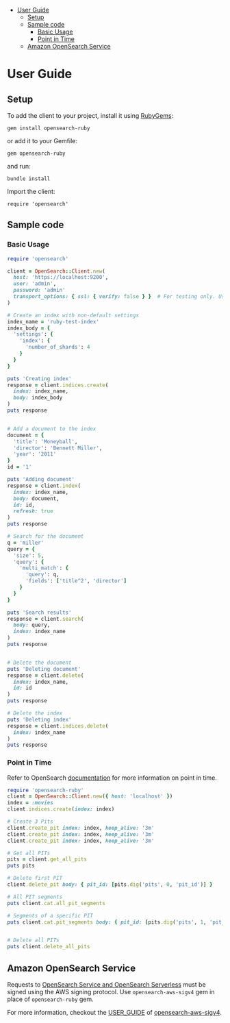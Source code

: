 - [User Guide](#user-guide)
  - [Setup](#setup)
  - [Sample code](#sample-code)
    - [Basic Usage](#basic-usage)
    - [Point in Time](#point-in-time)
  - [Amazon OpenSearch Service](#amazon-opensearch-service)

# User Guide
## Setup

To add the client to your project, install it using [RubyGems](https://rubygems.org/):

`gem install opensearch-ruby`

or add it to your Gemfile:
```
gem opensearch-ruby
```
and run:
```
bundle install
```

Import the client:

`require 'opensearch'`

## Sample code
<a name="basic-usage" /></a>
### Basic Usage
```ruby
require 'opensearch'

client = OpenSearch::Client.new(
  host: 'https://localhost:9200',
  user: 'admin',
  password: 'admin'
  transport_options: { ssl: { verify: false } }  # For testing only. Use certificate for validation.
)

# Create an index with non-default settings
index_name = 'ruby-test-index'
index_body = {
  'settings': {
    'index': {
      'number_of_shards': 4
    }
  }
}

puts 'Creating index'
response = client.indices.create(
  index: index_name,
  body: index_body
)
puts response


# Add a document to the index
document = {
  'title': 'Moneyball',
  'director': 'Bennett Miller',
  'year': '2011'
}
id = '1'

puts 'Adding document'
response = client.index(
  index: index_name,
  body: document,
  id: id,
  refresh: true
)
puts response

# Search for the document
q = 'miller'
query = {
  'size': 5,
  'query': {
    'multi_match': {
      'query': q,
      'fields': ['title^2', 'director']
    }
  }
}

puts 'Search results'
response = client.search(
  body: query,
  index: index_name
)
puts response


# Delete the document
puts 'Deleting document'
response = client.delete(
  index: index_name,
  id: id
)
puts response

# Delete the index
puts 'Deleting index'
response = client.indices.delete(
  index: index_name
)
puts response   
```

### Point in Time
Refer to OpenSearch [documentation](https://opensearch.org/docs/latest/point-in-time-api/) for more information on point in time.
```ruby
require 'opensearch-ruby'
client = OpenSearch::Client.new({ host: 'localhost' })
index = :movies
client.indices.create(index: index)

# Create 3 Pits
client.create_pit index: index, keep_alive: '3m'
client.create_pit index: index, keep_alive: '3m'
client.create_pit index: index, keep_alive: '3m'

# Get all PITs
pits = client.get_all_pits
puts pits

# Delete first PIT
client.delete_pit body: { pit_id: [pits.dig('pits', 0, 'pit_id')] }

# All PIT segments
puts client.cat.all_pit_segments

# Segments of a specific PIT
puts client.cat.pit_segments body: { pit_id: [pits.dig('pits', 1, 'pit_id')] }


# Delete all PITs
puts client.delete_all_pits
```

## Amazon OpenSearch Service

Requests to [OpenSearch Service and OpenSearch Serverless](https://docs.aws.amazon.com/opensearch-service/index.html) must be signed using the AWS signing protocol. Use `opensearch-aws-sigv4` gem in place of `opensearch-ruby` gem.

For more information, checkout the [USER_GUIDE](opensearch-aws-sigv4/USER_GUIDE.md) of [opensearch-aws-sigv4](opensearch-aws-sigv4).
